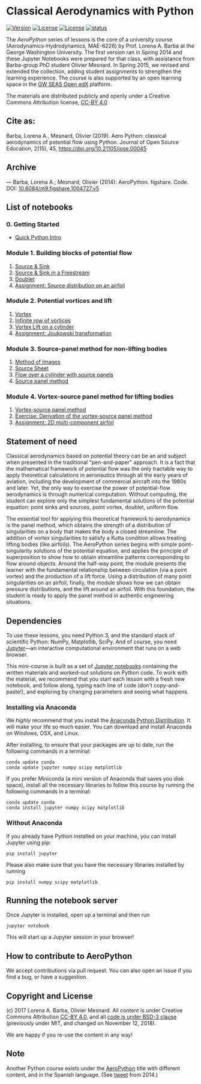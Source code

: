 # Classical Aerodynamics with Python

[![Version](https://img.shields.io/badge/version-1.0-blue.svg)](None)
[![License](https://img.shields.io/badge/license-BSD%203--Clause-blue.svg)](https://github.com/barbagroup/AeroPython/raw/master/LICENSE)
[![License](https://img.shields.io/badge/license-CC--BY%204.0-lightgrey.svg)](https://github.com/barbagroup/AeroPython/raw/master/LICENSE)
[![status](https://jose.theoj.org/papers/b679b34c976beec0bc64807bf087a468/status.svg)](http://jose.theoj.org/papers/b679b34c976beec0bc64807bf087a468)

The _AeroPython_ series of lessons is the core of a university course (Aerodynamics-Hydrodynamics, MAE-6226) by Prof. Lorena A. Barba at the George Washington University.
The first version ran in Spring 2014 and these Jupyter Notebooks were prepared for that class, with assistance from Barba-group PhD student Olivier Mesnard.
In Spring 2015, we revised and extended the collection, adding student assignments to strengthen the learning experience.
The course is also supported by an open learning space in the [GW SEAS Open edX](https://openedx.seas.gwu.edu/) platform.

The materials are distributed publicly and openly under a Creative Commons Attribution license, [CC-BY 4.0](https://creativecommons.org/licenses/by/4.0/)

## Cite as:

Barba, Lorena A., Mesnard, Olivier (2019). Aero Python: classical aerodynamics of potential flow using Python. Journal of Open Source Education, 2(15), 45, https://doi.org/10.21105/jose.00045

## Archive

— Barba, Lorena A.; Mesnard, Olivier (2014): AeroPython. figshare. Code.
DOI: [10.6084/m9.figshare.1004727.v5](https://doi.org/10.6084/m9.figshare.1004727.v5)

## List of notebooks

### 0. Getting Started

* [Quick Python Intro](http://nbviewer.ipython.org/urls/github.com/barbagroup/AeroPython/blob/master/lessons/00_Lesson00_QuickPythonIntro.ipynb)

### Module 1. Building blocks of potential flow

1. [Source & Sink](http://nbviewer.ipython.org/urls/github.com/barbagroup/AeroPython/blob/master/lessons/01_Lesson01_sourceSink.ipynb)
2. [Source & Sink in a Freestream](http://nbviewer.ipython.org/urls/github.com/barbagroup/AeroPython/blob/master/lessons/02_Lesson02_sourceSinkFreestream.ipynb)
3. [Doublet](http://nbviewer.ipython.org/urls/github.com/barbagroup/AeroPython/blob/master/lessons/03_Lesson03_doublet.ipynb)
4. [Assignment: Source distribution on an airfoil](http://nbviewer.ipython.org/github/barbagroup/AeroPython/blob/master/lessons/03_Lesson03_Assignment.ipynb)

### Module 2. Potential vortices and lift

1. [Vortex](http://nbviewer.ipython.org/urls/github.com/barbagroup/AeroPython/blob/master/lessons/04_Lesson04_vortex.ipynb)
2. [Infinite row of vortices](http://nbviewer.ipython.org/urls/github.com/barbagroup/AeroPython/blob/master/lessons/05_Lesson05_InfiniteRowOfVortices.ipynb)
3. [Vortex Lift on a cylinder](http://nbviewer.ipython.org/urls/github.com/barbagroup/AeroPython/blob/master/lessons/06_Lesson06_vortexLift.ipynb)
4. [Assignment: Joukowski transformation](http://nbviewer.ipython.org/github/barbagroup/AeroPython/blob/master/lessons/06_Lesson06_Assignment.ipynb)

### Module 3. Source-panel method for non-lifting bodies

1. [Method of Images](http://nbviewer.ipython.org/urls/github.com/barbagroup/AeroPython/blob/master/lessons/07_Lesson07_methodOfImages.ipynb)
2. [Source Sheet](http://nbviewer.ipython.org/urls/github.com/barbagroup/AeroPython/blob/master/lessons/08_Lesson08_sourceSheet.ipynb)
3. [Flow over a cylinder with source panels](http://nbviewer.ipython.org/urls/github.com/barbagroup/AeroPython/blob/master/lessons/09_Lesson09_flowOverCylinder.ipynb)
4. [Source panel method](http://nbviewer.ipython.org/urls/github.com/barbagroup/AeroPython/blob/master/lessons/10_Lesson10_sourcePanelMethod.ipynb)

### Module 4. Vortex-source panel method for lifting bodies

1. [Vortex-source panel method](http://nbviewer.ipython.org/urls/github.com/barbagroup/AeroPython/blob/master/lessons/11_Lesson11_vortexSourcePanelMethod.ipynb)
2. [Exercise: Derivation of the vortex-source panel method](http://nbviewer.ipython.org/github/barbagroup/AeroPython/blob/master/lessons/11_Lesson11_Exercise.ipynb)
3. [Assignment: 2D multi-component airfoil](http://nbviewer.ipython.org/github/barbagroup/AeroPython/blob/master/lessons/11_Lesson11_Assignment.ipynb)

## Statement of need

Classical aerodynamics based on potential theory can be an arid subject when presented in the traditional "pen-and-paper" approach. It is a fact that the mathematical framework of potential flow was the only tractable way to apply theoretical calculations in aeronautics through all the early years of aviation, including the development of commercial aircraft into the 1980s and later. Yet, the only way to exercise the power of potential-flow aerodynamics is through numerical computation. Without computing, the student can explore only the simplest fundamental solutions of the potential equation: point sinks and sources, point vortex, doublet, uniform flow.

The essential tool for applying this theoretical framework to aerodynamics is the panel method, which obtains the strength of a distribution of singularities on a body that makes the body a closed streamline. The addition of vortex singularities to satisfy a Kutta condition allows treating lifting bodies (like airfoils). The AeroPython series begins with simple point-singularity solutions of the potential equation, and applies the principle of superposition to show how to obtain streamline patterns corresponding to flow around objects. Around the half-way point, the module presents the learner with the fundamental relationship between circulation (via a point vortex) and the production of a lift force. Using a distribution of many point singularities on an airfoil, finally, the module shows how we can obtain pressure distributions, and the lift around an airfoil. With this foundation, the student is ready to apply the panel method in authentic engineering situations.

## Dependencies

To use these lessons, you need Python 3, and the standard stack of scientific Python: NumPy, Matplotlib, SciPy.
And of course, you need [Jupyter](http://jupyter.org)—an interactive computational environment that runs on a web browser.

This mini-course is built as a set of [Jupyter notebooks](https://jupyter-notebook.readthedocs.org/en/latest/notebook.html) containing the written materials and worked-out solutions on Python code.
To work with the material, we recommend that you start each lesson with a fresh new notebook, and follow along, typing each line of code (don't copy-and-paste!), and exploring by changing parameters and seeing what happens.

### Installing via Anaconda

We *highly* recommend that you install the [Anaconda Python Distribution](https://docs.anaconda.com/anaconda/install/).
It will make your life so much easier.
You can download and install Anaconda on Windows, OSX, and Linux.

After installing, to ensure that your packages are up to date, run the following commands in a terminal:

```shell
conda update conda
conda update jupyter numpy scipy matplotlib
```

If you prefer Miniconda (a mini version of Anaconda that saves you disk space), install all the necessary libraries to follow this course by running the following commands in a terminal:

```shell
conda update conda
conda install jupyter numpy scipy matplotlib
```

### Without Anaconda

If you already have Python installed on your machine, you can install Jupyter using pip:

```shell
pip install jupyter
```

Please also make sure that you have the necessary libraries installed by running

```shell
pip install numpy scipy matplotlib
```

## Running the notebook server

Once Jupyter is installed, open up a terminal and then run

```shell
jupyter notebook
```

This will start up a Jupyter session in your browser!

## How to contribute to AeroPython

We accept contributions via pull request.
You can also open an issue if you find a bug, or have a suggestion.

## Copyright and License

(c) 2017 Lorena A. Barba, Olivier Mesnard. All content is under Creative Commons Attribution [CC-BY 4.0](https://creativecommons.org/licenses/by/4.0/legalcode.txt), and all [code is under BSD-3 clause](https://github.com/barbagroup/AeroPython/blob/master/LICENSE) (previously under MIT, and changed on November 12, 2018).

We are happy if you re-use the content in any way!

## Note

Another Python course exists under the [AeroPython](https://github.com/AeroPython/Curso_AeroPython/) title with different content, and in the Spanish language. (See [tweet](https://twitter.com/LorenaABarba/status/464041427169583104) from 2014.)
